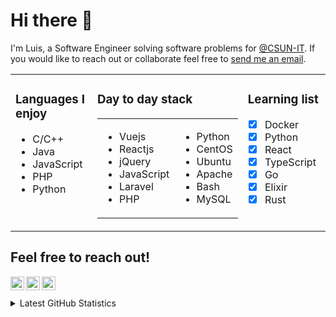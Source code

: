 # Hi there 👋

I'm Luis, a Software Engineer solving software problems for [@CSUN-IT][work]. If you would like to reach out or collaborate feel free to [send me an email][email].

<table><tr><td valign="top" width="33%">

### Languages I enjoy 

* C/C++
* Java
* JavaScript
* PHP
* Python

</td><td valign="top" width="33%">

### Day to day stack

<table>

<td valign="top" width="50%">

* Vuejs
* Reactjs 
* jQuery
* JavaScript
* Laravel
* PHP

</td>

<td valign="top" width="50%">

* Python
* CentOS
* Ubuntu
* Apache
* Bash
* MySQL

</td>

</table>

</td><td valign="top" width="33%">

### Learning list

- [x] Docker
- [x] Python
- [x] React
- [x] TypeScript
- [x] Go
- [x] Elixir
- [x] Rust

</td></tr></table>

## Feel free to reach out!

[<img align="left" alt="luisjg | Twitter" width="22px" src="https://cdn.jsdelivr.net/npm/simple-icons@v3/icons/twitter.svg" />][twitter]
[<img align="left" alt="luisjg | LinkedIn" width="22px" src="https://cdn.jsdelivr.net/npm/simple-icons@v3/icons/linkedin.svg" />][linkedin]
[<img align="left" alt="luisjg | Instagram" width="22px" src="https://cdn.jsdelivr.net/npm/simple-icons@v3/icons/instagram.svg" />][instagram]

<br />
<br />

<!-- From https://github.com/anuraghazra/github-readme-stats & https://github.com/codeSTACKr/codeSTACKr -->
<details>
  <summary>Latest GitHub Statistics</summary>
    <img alt="luisjg github stats" src="https://github-readme-stats.vercel.app/api?username=luisjg&count_private=true&hide_border=true" />
</details>


[twitter]: https://twitter.com/luisjg_dev
[instagram]: https://instagram.com/luisjg_dev
[linkedin]: https://linkedin.com/in/luisjg-dev
[work]: https://github.com/CSUN-IT
[email]: mailto:contact@luisjg.dev

<!--
**luisjg/luisjg** is a ✨ _special_ ✨ repository because its `README.md` (this file) appears on your GitHub profile.

Here are some ideas to get you started:

- 🔭 I’m currently working on ...
- 🌱 I’m currently learning ...
- 👯 I’m looking to collaborate on ...
- 🤔 I’m looking for help with ...
- 💬 Ask me about ...
- 📫 How to reach me: ...
- 😄 Pronouns: ...
- ⚡ Fun fact: ...
-->
